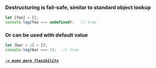 ### Destructuring is fail-safe, similar to standard object lookup
```JavaScript
let [foo] = [];
console.log(foo === undefined);   // true
```
### Or can be used with default value
```JavaScript
let [bar = 1] = [];
console.log(bar === 1);   // true
```
##### [`-> even more flexibility`](multi_val.md)
